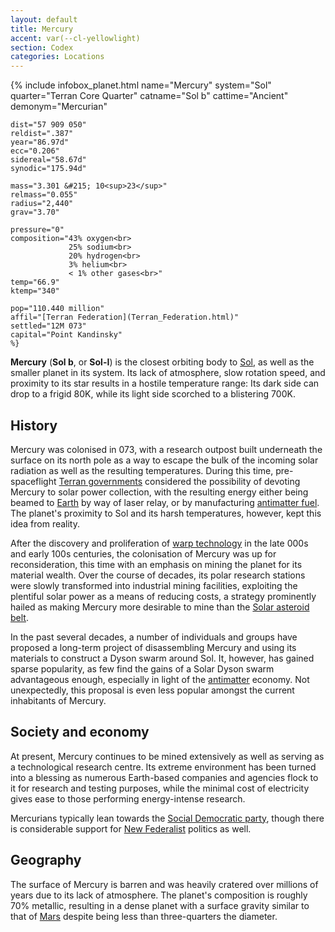```yaml
---
layout: default
title: Mercury
accent: var(--cl-yellowlight)
section: Codex
categories: Locations
---
```

{% include infobox_planet.html 
    name="Mercury"
    system="Sol"
    quarter="Terran Core Quarter"
    catname="Sol b"
    cattime="Ancient"
    demonym="Mercurian"

    dist="57 909 050" 
    reldist=".387"
    year="86.97d"
    ecc="0.206"
    sidereal="58.67d"
    synodic="175.94d"

    mass="3.301 &#215; 10<sup>23</sup>"
    relmass="0.055" 
    radius="2,440"
    grav="3.70"

    pressure="0"
    composition="43% oxygen<br>
                 25% sodium<br>
                 20% hydrogen<br>
                 3% helium<br>
                 < 1% other gases<br>"
    temp="66.9"
    ktemp="340"

    pop="110.440 million"
    affil="[Terran Federation](Terran_Federation.html)"
    settled="12M 073"
    capital="Point Kandinsky"
    %}

**Mercury** (**Sol b**, or **Sol-I**) is the closest orbiting body to [Sol](Sol.html), as well as
the smaller planet in its system. Its lack of atmosphere, slow rotation speed, and proximity to its
star results in a hostile temperature range: Its dark side can drop to a frigid 80K, while its light
side scorched to a blistering 700K.

## History
Mercury was colonised in 073, with a research outpost built underneath the surface on its north pole
as a way to escape the bulk of the incoming solar radiation as well as the resulting temperatures.
During this time, pre-spaceflight [Terran governments](Terran_Federation.html) considered the possibility
of devoting Mercury to solar power collection, with the resulting energy either being beamed to [Earth](Earth.html)
by way of laser relay, or by manufacturing [antimatter fuel](Antimatter.html). The planet's proximity
to Sol and its harsh temperatures, however, kept this idea from reality.

After the discovery and proliferation of [warp technology](Warp_drive.html) in the late 000s and early
100s centuries, the colonisation of Mercury was up for reconsideration, this time with an emphasis
on mining the planet for its material wealth. Over the course of decades, its polar research stations
were slowly transformed into industrial mining facilities, exploiting the plentiful solar power as
a means of reducing costs, a strategy prominently hailed as making Mercury more desirable to mine
than the [Solar asteroid belt](Solar_asteroid_belt.html).

In the past several decades, a number of individuals and groups have proposed a long-term project of
disassembling Mercury and using its materials to construct a Dyson swarm around Sol. It, however,
has gained sparse popularity, as few find the gains of a Solar Dyson swarm advantageous enough,
especially in light of the [antimatter](Antimatter.html) economy. Not unexpectedly, this proposal is
even less popular amongst the current inhabitants of Mercury.

## Society and economy 
At present, Mercury continues to be mined extensively as well as serving as a technological research
centre. Its extreme environment has been turned into a blessing as numerous Earth-based companies and
agencies flock to it for research and testing purposes, while the minimal cost of electricity gives
ease to those performing energy-intense research.

Mercurians typically lean towards the [Social Democratic party](Social_Democratic_Party), though there
is considerable support for [New Federalist](New_Federalist_Party) politics as well.

## Geography
The surface of Mercury is barren and was heavily cratered over millions of years due to its lack
of atmosphere. The planet's composition is roughly 70% metallic, resulting in a dense planet with
a surface gravity similar to that of [Mars](Mars.html) despite being less than three-quarters the
diameter.
